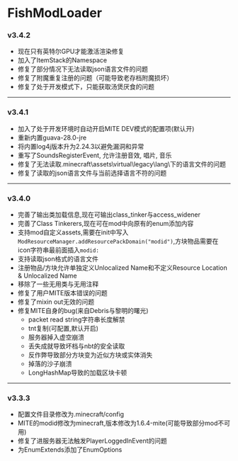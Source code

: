 # FishModLoader

### v3.4.2
* 现在只有英特尔GPU才能激活渲染修复
* 加入了ItemStack的Namespace
* 修复了部分情况下无法读取json语言文件的问题
* 修复了附魔重复注册的问题（可能导致老存档附魔损坏）
* 修复了处于开发模式下，只能获取汤煲厌食的问题

---

### v3.4.1
* 加入了处于开发环境时自动开启MITE DEV模式的配置项(默认开)
* 重新内置guava-28.0-jre
* 将内置log4j版本升为2.24.3以避免漏洞和异常
* 重写了SoundsRegisterEvent, 允许注册音效, 唱片, 音乐
* 修复了无法读取.minecraft\assets\virtual\legacy\lang\下的语言文件的问题
* 修复了读取的json语言文件与当前选择语言不符的问题

---

### v3.4.0
* 完善了输出类加载信息,现在可输出class_tinker与access_widener
* 完善了Class Tinkerers,现在可在mod中向原有的enum添加内容
* 支持mod自定义assets,需要在init中写入`ModResourceManager.addResourcePackDomain("modid")`,方块物品需要在icon字符串最前面插入`modid:`
* 支持读取json格式的语言文件
* 注册物品/方块允许单独定义Unlocalized Name和不定义Resource Location & Unlocalized Name
* 移除了一些无用类与无用注释
* 修复了用户MITE版本错误的问题
* 修复了mixin out无效的问题
* 修复MITE自身的bug(来自Debris与黎明的曙光)
  * packet read string字符串长度解禁
  * tnt复制(可配置,默认开启)
  * 服务器掉入虚空崩溃
  * 丢失成就导致坏档与nbt的安全读取
  * 反作弊导致部分方块变为近似方块或实体消失
  * 掉落的沙子崩溃
  * LongHashMap导致的加载区块卡顿

---

### v3.3.3
* 配置文件目录修改为.minecraft/config
* MITE的modid修改为minecraft,版本修改为1.6.4-mite(可能导致部分mod不可用)
* 修复了进服务器无法触发PlayerLoggedInEvent的问题
* 为EnumExtends添加了EnumOptions